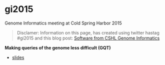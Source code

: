 # gi2015
 Genome Informatics meeting at Cold Spring Harbor 2015
 
 > Disclamer: Information on this page, has created using twitter hastag #gi2015 and this blog post: [Software from CSHL Genome Informatics](http://www.gettinggeneticsdone.com/2015/11/software-from-cshl-genome-informatics.html)
 
**Making queries of the genome less difficult (GQT)**

- [slides](https://speakerdeck.com/arq5x/making-queries-of-the-genome-less-difficult)
